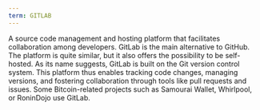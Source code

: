 ```yaml
---
term: GITLAB
---
```


A source code management and hosting platform that facilitates collaboration among developers. GitLab is the main alternative to GitHub. The platform is quite similar, but it also offers the possibility to be self-hosted. As its name suggests, GitLab is built on the Git version control system. This platform thus enables tracking code changes, managing versions, and fostering collaboration through tools like pull requests and issues. Some Bitcoin-related projects such as Samourai Wallet, Whirlpool, or RoninDojo use GitLab.